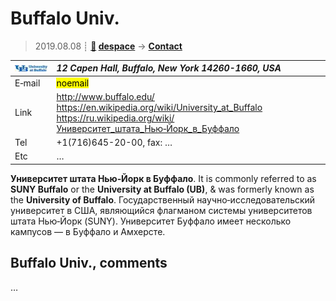 # Buffalo Univ.
> 2019.08.08 ┊ **[🚀](../index/index.md) [despace](index.md)** → **[Contact](contact.md)**

|[![](f/contact/b/buffalo_univ_logo1_thumb.jpg)](f/contact/b/buffalo_univ_logo1.png)|*12 Capen Hall, Buffalo, New York 14260-1660, USA*|
|:--|:--|
|E‑mail| <mark>noemail</mark> |
|Link| <http://www.buffalo.edu/><br> <https://en.wikipedia.org/wiki/University_at_Buffalo><br> <https://ru.wikipedia.org/wiki/Университет_штата_Нью‑Йорк_в_Буффало> |
|Tel| +1(716)645-20-00, fax: … |
|Etc| … |

**Университет штата Нью‑Йорк в Буффало**. It is commonly referred to as **SUNY Buffalo** or the **University at Buffalo (UB)**, & was formerly known as the **University of Buffalo**. Государственный научно‑исследовательский университет в США, являющийся флагманом системы университетов штата Нью‑Йорк (SUNY). Университет Буффало имеет несколько кампусов — в Буффало и Амхерсте.


<p style="page-break-after:always"> </p>

## Buffalo Univ., comments

…

